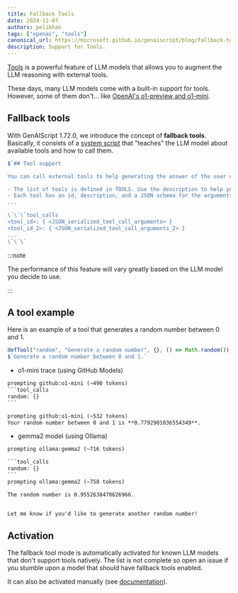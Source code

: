 ```yaml
---
title: Fallback Tools
date: 2024-11-07
authors: pelikhan
tags: ["openai", "tools"]
canonical_url: https://microsoft.github.io/genaiscript/blog/fallback-tools
description: Support for Tools.
---
```


[Tools](/genaiscript/reference/scripts/tools) is a powerful feature of LLM models
that allows you to augment the LLM reasoning with external tools.

These days, many LLM models come with a built-in support for tools. However, some of them
don't... like [OpenAI's o1-preview and o1-mini](https://platform.openai.com/docs/guides/reasoning).

## Fallback tools

With GenAIScript 1.72.0, we introduce the concept of **fallback tools**.
Basically, it consists of a [system script](/genaiscript/reference/scripts/system#systemtool_calls) that "teaches" the LLM model about available tools and how to call them.

```js wrap
$`## Tool support

You can call external tools to help generating the answer of the user questions.

- The list of tools is defined in TOOLS. Use the description to help you choose the best tools.
- Each tool has an id, description, and a JSON schema for the arguments.
...

\`\`\`tool_calls
<tool_id>: { <JSON_serialized_tool_call_arguments> }
<tool_id_2>: { <JSON_serialized_tool_call_arguments_2> }
...
\`\`\`
```

:::note

The performance of this feature will vary greatly based on the LLM model you decide to use.

:::

## A tool example

Here is an example of a tool that generates a random number between 0 and 1.

```js
defTool("random", "Generate a random number", {}, () => Math.random())
$`Generate a random number between 0 and 1.`
```

-   o1-mini trace (using GitHub Models)

````txt
prompting github:o1-mini (~490 tokens)
```tool_calls
random: {}
```

prompting github:o1-mini (~532 tokens)
Your random number between 0 and 1 is **0.7792901036554349**.
````

-   gemma2 model (using Ollama)

````txt
prompting ollama:gemma2 (~716 tokens)

```tool_calls
random: {}
```
prompting ollama:gemma2 (~758 tokens)

The random number is 0.9552638470626966.


Let me know if you'd like to generate another random number!
````

## Activation

The fallback tool mode is automatically activated for known LLM models that don't support tools natively. The list is not complete
so open an issue if you stumble upon a model that should have fallback tools enabled.

It can also be activated manually (see [documentation](/genaiscript/reference/scripts/tools#fallback_tools)).
